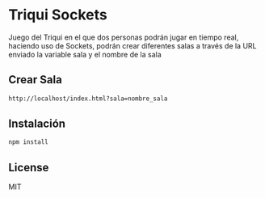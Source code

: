 Triqui Sockets
=========


Juego del Triqui en el que dos personas podrán jugar en tiempo real, haciendo uso de Sockets, podrán crear diferentes salas a través de la URL enviado la variable sala y el nombre de la sala

Crear Sala
--------------

```sh
http://localhost/index.html?sala=nombre_sala
```

Instalación
--------------

```sh
npm install
```

License
----

MIT
